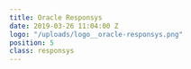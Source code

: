 ```yaml
---
title: Oracle Responsys
date: 2019-03-26 11:04:00 Z
logo: "/uploads/logo__oracle-responsys.png"
position: 5
class: responsys
---
```


